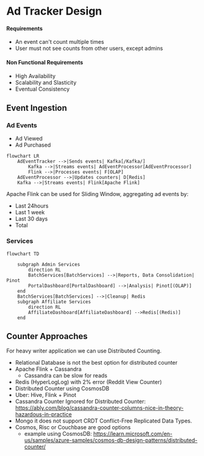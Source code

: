 # Ad Tracker Design

#### Requirements
- An event can't count multiple times
- User must not see counts from other users, except admins
#### Non Functional Requirements
- High Availability
- Scalability and Slasticity
- Eventual Consistency

## Event Ingestion
### Ad Events
- Ad Viewed
- Ad Purchased


```mermaid
flowchart LR
    AdEventTracker -->|Sends events| Kafka[/Kafka/]
        Kafka -->|Streams events| AdEventProcessor[AdEventProcessor]
        Flink -->|Processes events| F[OLAP]
    AdEventProcessor -->|Updates counters| D[Redis]
    Kafka -->|Streams events| Flink[Apache Flink]

```


Apache Flink can be used for Sliding Window, aggregating ad events by:
- Last 24hours
- Last 1 week
- Last 30 days
- Total

### Services

```mermaid
flowchart TD
    
    subgraph Admin Services 
        direction RL
        BatchServices[BatchServices] -->|Reports, Data Consolidation| Pinot
        PortalDashboard[PortalDashboard] -->|Analysis| Pinot[(OLAP)]
    end 
    BatchServices[BatchServices] -->|Cleanup| Redis
    subgraph Affiliate Services
        direction RL
        AffiliateDashboard[AffiliateDashboard] -->Redis[(Redis)]
    end 

```


## Counter Approaches
For heavy writer application we can use Distributed Counting.

- Relational Database is not the best option for distributed counter
- Apache Flink + Cassandra 
    - Cassandra can be slow for reads
- Redis (HyperLogLog) with 2% error (Reddit View Counter)
- Distributed Counter using CosmosDB
- Uber: Hive, Flink + Pinot
- Cassandra Counter Ignored for Distributed Counter: 
https://ably.com/blog/cassandra-counter-columns-nice-in-theory-hazardous-in-practice
- Mongo it does not support CRDT Conflict-Free Replicated Data Types. 
- Cosmos, Risc or Couchbase are good options
    - example using CosmosDB: 
https://learn.microsoft.com/en-us/samples/azure-samples/cosmos-db-design-patterns/distributed-counter/

